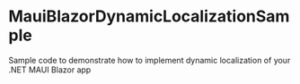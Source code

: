 # MauiBlazorDynamicLocalizationSample
 Sample code to demonstrate how to implement dynamic localization of your .NET MAUI Blazor app
